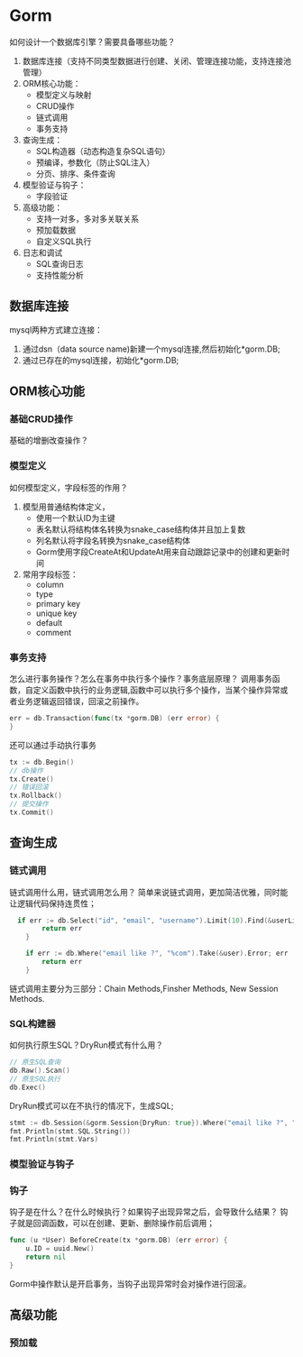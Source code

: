 # Gorm

如何设计一个数据库引擎？需要具备哪些功能？
1. 数据库连接（支持不同类型数据进行创建、关闭、管理连接功能，支持连接池管理）
2. ORM核心功能：
    - 模型定义与映射
    - CRUD操作
    - 链式调用
    - 事务支持
3. 查询生成：
    - SQL构造器（动态构造复杂SQL语句）
    - 预编译，参数化（防止SQL注入）
    - 分页、排序、条件查询
4. 模型验证与钩子：
    - 字段验证
5. 高级功能：
    - 支持一对多，多对多关联关系
    - 预加载数据
    - 自定义SQL执行
6. 日志和调试
    - SQL查询日志
    - 支持性能分析


## 数据库连接

mysql两种方式建立连接：
1. 通过dsn（data source name)新建一个mysql连接,然后初始化*gorm.DB;
2. 通过已存在的mysql连接，初始化*gorm.DB;


## ORM核心功能

### 基础CRUD操作

基础的增删改查操作？

### 模型定义

如何模型定义，字段标签的作用？
1. 模型用普通结构体定义，
    - 使用一个默认ID为主键
    - 表名默认将结构体名转换为snake_case结构体并且加上复数
    - 列名默认将字段名转换为snake_case结构体
    - Gorm使用字段CreateAt和UpdateAt用来自动跟踪记录中的创建和更新时间
2. 常用字段标签：
    - column
    - type
    - primary key
    - unique key
    - default
    - comment

### 事务支持

怎么进行事务操作？怎么在事务中执行多个操作？事务底层原理？
调用事务函数，自定义函数中执行的业务逻辑,函数中可以执行多个操作，当某个操作异常或者业务逻辑返回错误，回滚之前操作。
```go
err = db.Transaction(func(tx *gorm.DB) (err error) {
}
```
还可以通过手动执行事务
```go
tx := db.Begin()
// db操作
tx.Create()
// 错误回滚
tx.Rollback()
// 提交操作
tx.Commit()
```

## 查询生成

### 链式调用

链式调用什么用，链式调用怎么用？
简单来说链式调用，更加简洁优雅，同时能让逻辑代码保持连贯性；
```go
  if err := db.Select("id", "email", "username").Limit(10).Find(&userList).Error; err != nil {
		return err
	}

	if err := db.Where("email like ?", "%com").Take(&user).Error; err != nil {
		return err
	}
```
链式调用主要分为三部分：Chain Methods,Finsher Methods, New Session Methods.

### SQL构建器

如何执行原生SQL？DryRun模式有什么用？
```go
// 原生SQL查询
db.Raw().Scan()
// 原生SQL执行
db.Exec()
```
DryRun模式可以在不执行的情况下，生成SQL;
```go
stmt := db.Session(&gorm.Session{DryRun: true}).Where("email like ?", "%.com").Find(&userList).Statement
fmt.Println(stmt.SQL.String())
fmt.Println(stmt.Vars)
```

### 模型验证与钩子

### 钩子
钩子是在什么？在什么时候执行？如果钩子出现异常之后，会导致什么结果？
钩子就是回调函数，可以在创建、更新、删除操作前后调用；
```go
func (u *User) BeforeCreate(tx *gorm.DB) (err error) {
	u.ID = uuid.New()
	return nil
}
```
Gorm中操作默认是开启事务，当钩子出现异常时会对操作进行回滚。

## 高级功能

### 预加载
